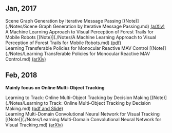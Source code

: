 ## Jan, 2017
Scene Graph Generation by Iterative Message Passing [(Note)](./Notes/Scene Graph Generation by Iterative Message Passing.md)  [(arXiv)](https://arxiv.org/abs/1701.02426)    
A Machine Learning Approach to Visual Perception of Forest Trails for Mobile Robots    [(Note)](./Notes/A Machine Learning Approach to Visual Perception of Forest Trails for Mobile Robots.md)   [(pdf)](http://rpg.ifi.uzh.ch/docs/RAL16_Giusti.pdf)    
Learning Transferable Policies for Monocular Reactive MAV Control  [(Note)](./Notes/Learning Transferable Policies for Monocular Reactive MAV Control.md)   [(arXiv)](https://arxiv.org/abs/1608.00627)


## Feb, 2018
**Mainly focus on Online Multi-Object Tracking**   

Learning to Track: Online Multi-Object Tracking by Decision Making  [(Note)](./Notes/Learning to Track: Online Multi-Object Tracking by Decision Making.md) [(pdf and Slide)](http://cvgl.stanford.edu/projects/MDP_tracking/)      
Learning Multi-Domain Convolutional Neural Network for Visual Tracking  [(Note)](./Notes/Learning Multi-Domain Convolutional Neural Network for Visual Tracking.md)   [(arXiv)]()    


